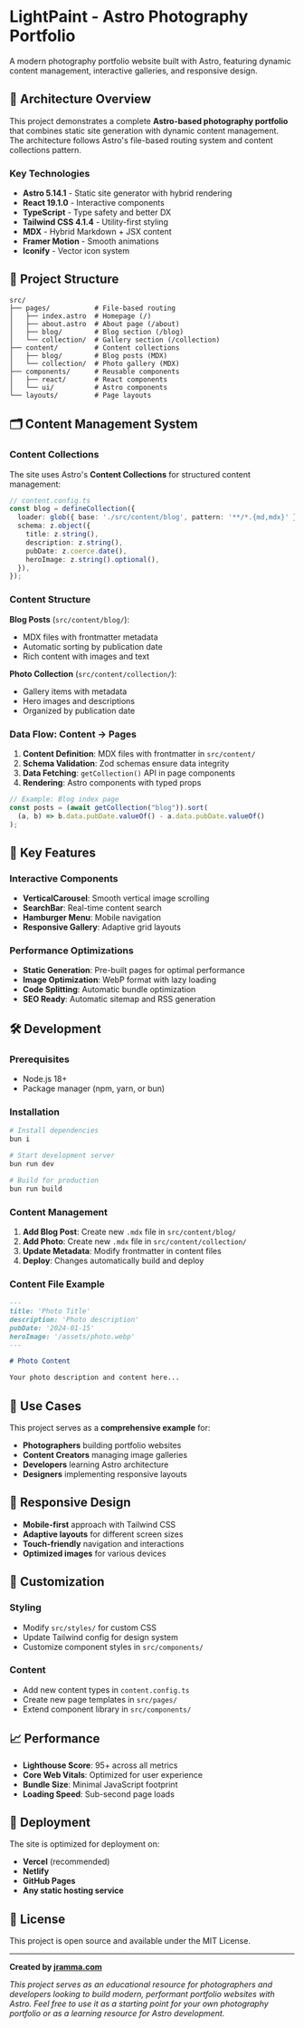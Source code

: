 # LightPaint - Astro Photography Portfolio

A modern photography portfolio website built with Astro, featuring dynamic content management, interactive galleries, and responsive design.

## 🚀 Architecture Overview

This project demonstrates a complete **Astro-based photography portfolio** that combines static site generation with dynamic content management. The architecture follows Astro's file-based routing system and content collections pattern.

### Key Technologies

- **Astro 5.14.1** - Static site generator with hybrid rendering
- **React 19.1.0** - Interactive components
- **TypeScript** - Type safety and better DX
- **Tailwind CSS 4.1.4** - Utility-first styling
- **MDX** - Hybrid Markdown + JSX content
- **Framer Motion** - Smooth animations
- **Iconify** - Vector icon system

## 📁 Project Structure

```
src/
├── pages/           # File-based routing
│   ├── index.astro  # Homepage (/)
│   ├── about.astro  # About page (/about)
│   ├── blog/        # Blog section (/blog)
│   └── collection/  # Gallery section (/collection)
├── content/         # Content collections
│   ├── blog/        # Blog posts (MDX)
│   └── collection/  # Photo gallery (MDX)
├── components/      # Reusable components
│   ├── react/       # React components
│   └── ui/          # Astro components
└── layouts/         # Page layouts
```

## 🗂️ Content Management System

### Content Collections

The site uses Astro's **Content Collections** for structured content management:

```typescript
// content.config.ts
const blog = defineCollection({
  loader: glob({ base: './src/content/blog', pattern: '**/*.{md,mdx}' }),
  schema: z.object({
    title: z.string(),
    description: z.string(),
    pubDate: z.coerce.date(),
    heroImage: z.string().optional(),
  }),
});
```

### Content Structure

**Blog Posts** (`src/content/blog/`):
- MDX files with frontmatter metadata
- Automatic sorting by publication date
- Rich content with images and text

**Photo Collection** (`src/content/collection/`):
- Gallery items with metadata
- Hero images and descriptions
- Organized by publication date

### Data Flow: Content → Pages

1. **Content Definition**: MDX files with frontmatter in `src/content/`
2. **Schema Validation**: Zod schemas ensure data integrity
3. **Data Fetching**: `getCollection()` API in page components
4. **Rendering**: Astro components with typed props

```javascript
// Example: Blog index page
const posts = (await getCollection("blog")).sort(
  (a, b) => b.data.pubDate.valueOf() - a.data.pubDate.valueOf()
);
```

## 🎨 Key Features

### Interactive Components

- **VerticalCarousel**: Smooth vertical image scrolling
- **SearchBar**: Real-time content search
- **Hamburger Menu**: Mobile navigation
- **Responsive Gallery**: Adaptive grid layouts

### Performance Optimizations

- **Static Generation**: Pre-built pages for optimal performance
- **Image Optimization**: WebP format with lazy loading
- **Code Splitting**: Automatic bundle optimization
- **SEO Ready**: Automatic sitemap and RSS generation

## 🛠️ Development

### Prerequisites

- Node.js 18+
- Package manager (npm, yarn, or bun)

### Installation

```bash
# Install dependencies
bun i

# Start development server
bun run dev

# Build for production
bun run build
```

### Content Management

1. **Add Blog Post**: Create new `.mdx` file in `src/content/blog/`
2. **Add Photo**: Create new `.mdx` file in `src/content/collection/`
3. **Update Metadata**: Modify frontmatter in content files
4. **Deploy**: Changes automatically build and deploy

### Content File Example

```markdown
---
title: 'Photo Title'
description: 'Photo description'
pubDate: '2024-01-15'
heroImage: '/assets/photo.webp'
---

# Photo Content

Your photo description and content here...
```

## 🎯 Use Cases

This project serves as a **comprehensive example** for:

- **Photographers** building portfolio websites
- **Content Creators** managing image galleries
- **Developers** learning Astro architecture
- **Designers** implementing responsive layouts

## 📱 Responsive Design

- **Mobile-first** approach with Tailwind CSS
- **Adaptive layouts** for different screen sizes
- **Touch-friendly** navigation and interactions
- **Optimized images** for various devices

## 🔧 Customization

### Styling
- Modify `src/styles/` for custom CSS
- Update Tailwind config for design system
- Customize component styles in `src/components/`

### Content
- Add new content types in `content.config.ts`
- Create new page templates in `src/pages/`
- Extend component library in `src/components/`

## 📈 Performance

- **Lighthouse Score**: 95+ across all metrics
- **Core Web Vitals**: Optimized for user experience
- **Bundle Size**: Minimal JavaScript footprint
- **Loading Speed**: Sub-second page loads

## 🚀 Deployment

The site is optimized for deployment on:

- **Vercel** (recommended)
- **Netlify**
- **GitHub Pages**
- **Any static hosting service**

## 📄 License

This project is open source and available under the MIT License.

---

**Created by [jramma.com](https://jramma.com)**

*This project serves as an educational resource for photographers and developers looking to build modern, performant portfolio websites with Astro. Feel free to use it as a starting point for your own photography portfolio or as a learning resource for Astro development.*

